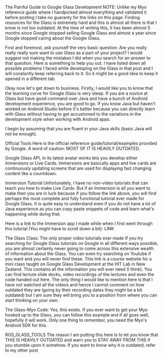 The Painful Guide to Google Glass Development
NOTE: Unlike my Myo reference guide where I handpicked almost everything and validated it before posting I take no guaranty for the links on this page. Finding resources for the Glass is extremely hard and this is almost all there is that I know is not too outdated. At the time of writing this, it has been almost 5 months since Google stopped selling Google Glass and almost a year since Google stopped caring about the Google Glass.

First and foremost, ask yourself the very basic question: Are you really really really sure want to use Glass as a part of your project? I would suggest not making the mistakes I did when you search for an answer to that question. Here is something to help you out. I have listed down all possible problems I faced while developing on the Glass in that post and I will constantly keep referring back to it. So it might be a good idea to keep it opened in a different tab.

Okay now let's get down to business. Firstly, I would like you to know that the learning curve for Google Glass is very steep. If you are a novice at Glass but have good command over Java and have a bunch of Android development experience, you are good to go. If you know Java but haven't worked on Android Studio before it's better because you can directly learn with Glass without having to get accustomed to the variations in the development style when working with Android apps.

I begin by assuming that you are fluent in your Java skills (basic Java will not be enough).

Official Tools
Here is the official reference guide/tutorial/examples provided by Google. A word of caution: MOST OF IT IS HEAVILY OUTDATED.

Google Glass API, in its latest avatar works lets you develop either Immersions or Live Cards. Immersions are basically apps and live cards are continuously updating screens that are used for displaying fast changing content like a countdown.

Immersion Tutorial
Unfortunately, I have no non-video tutorials that can teach you how to make Live Cards. But if an Immersion is all you want to make then you are in luck because if you follow the link above, you will find perhaps the most complete and fully functional tutorial ever made for Google Glass. It is quite easy to understand even if you do not have a lot of Java experience as you can copy paste snippets of code and learn what's happening while doing that.

Here is a link to the Immersion app I made while when I first went through this tutorial (You might have to scroll down a bit): LINK

The Glass Class: The only proper video tutorials ever made
If you try searching for Google Glass tutorials on Google in all different ways possible, you are almost certainly never going to come across this extensive wealth of information about the Glass. You can even try searching on Youtube if you want and you will never find these. This link is a course website for a mini class taught on Google Glass Development at the HIT Lab in New Zealand. This contains all the information you will ever need (I think). You can find lecture slide decks, video recordings of the lectures and even the code handed out here. The only thing I would like to mention here is that I have not watched all the videos and hence I cannot comment on how outdated they are (going by their recording dates they might be a bit outdated) but I am sure they will bring you to a position from where you can start thinking on your own.

The Glass-Myo Code:
Yes, this exists. If you ever want to get your Myo hooked up to the Glass, you can follow this example and if all goes well, hopefully it will work. Only one thing to remember, you need the Myo's Android SDK for this.

ROS_GLASS_TOOLS
The reason I am putting this here is to let you know that THIS IS HEAVILY OUTDATED and warn you to STAY AWAY FROM THIS if you stumble upon it somehow. If you want to know why it is outdated, refer to my other post 
